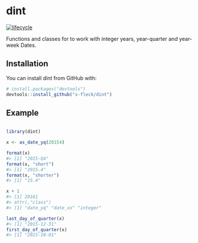 
<!-- README.md is generated from README.Rmd. Please edit that file -->
dint
====

[![lifecycle](https://img.shields.io/badge/lifecycle-maturing-blue.svg)](https://www.tidyverse.org/lifecycle/#maturing)

Functions and classes for to work with integer years, year-quarter and year-week Dates.

Installation
------------

You can install dint from GitHub with:

``` r
# install.packages("devtools")
devtools::install_github("s-fleck/dint")
```

Example
-------

``` r

library(dint)

x <- as_date_yq(20154)

format(x)
#> [1] "2015-Q4"
format(x, "short")
#> [1] "2015.4"
format(x, "shorter")
#> [1] "15.4"

x + 1
#> [1] 20161
#> attr(,"class")
#> [1] "date_yq" "date_xx" "integer"

last_day_of_quarter(x)
#> [1] "2015-12-31"
first_day_of_quarter(x)
#> [1] "2015-10-01"
```
